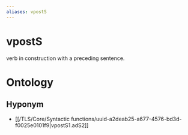 ```yaml
---
aliases: vpostS
---
```

# vpostS

verb in construction with a preceding sentence.
# Ontology

## Hyponym
- [[/TLS/Core/Syntactic functions/uuid-a2deab25-a677-4576-bd3d-f0025e0101f9|vpostS1.adS2]]